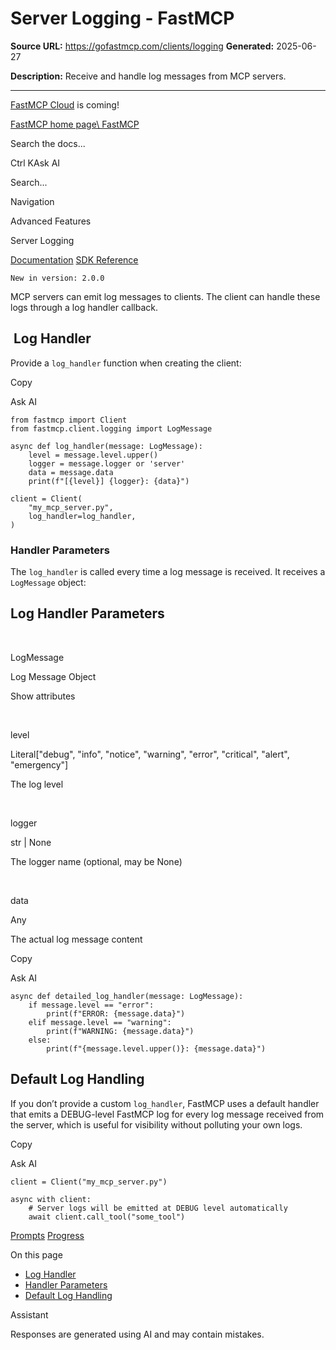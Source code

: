 # Server Logging - FastMCP

**Source URL:** https://gofastmcp.com/clients/logging
**Generated:** 2025-06-27

**Description:** Receive and handle log messages from MCP servers.

---

[FastMCP Cloud](https://fastmcp.link/x0Kyhy2) is coming!

[FastMCP home page\\
FastMCP](https://gofastmcp.com/)

Search the docs...

Ctrl KAsk AI

Search...

Navigation

Advanced Features

Server Logging

[Documentation](https://gofastmcp.com/getting-started/welcome) [SDK Reference](https://gofastmcp.com/python-sdk/fastmcp-exceptions)

`New in version: 2.0.0`

MCP servers can emit log messages to clients. The client can handle these logs through a log handler callback.

## [​](https://gofastmcp.com/clients/logging\#log-handler)  Log Handler

Provide a `log_handler` function when creating the client:

Copy

Ask AI

```
from fastmcp import Client
from fastmcp.client.logging import LogMessage

async def log_handler(message: LogMessage):
    level = message.level.upper()
    logger = message.logger or 'server'
    data = message.data
    print(f"[{level}] {logger}: {data}")

client = Client(
    "my_mcp_server.py",
    log_handler=log_handler,
)

```

### [​](https://gofastmcp.com/clients/logging\#handler-parameters)  Handler Parameters

The `log_handler` is called every time a log message is received. It receives a `LogMessage` object:

## Log Handler Parameters

[​](https://gofastmcp.com/clients/logging#param-log-message)

LogMessage

Log Message Object

Show attributes

[​](https://gofastmcp.com/clients/logging#param-level)

level

Literal\["debug", "info", "notice", "warning", "error", "critical", "alert", "emergency"\]

The log level

[​](https://gofastmcp.com/clients/logging#param-logger)

logger

str \| None

The logger name (optional, may be None)

[​](https://gofastmcp.com/clients/logging#param-data)

data

Any

The actual log message content

Copy

Ask AI

```
async def detailed_log_handler(message: LogMessage):
    if message.level == "error":
        print(f"ERROR: {message.data}")
    elif message.level == "warning":
        print(f"WARNING: {message.data}")
    else:
        print(f"{message.level.upper()}: {message.data}")

```

## [​](https://gofastmcp.com/clients/logging\#default-log-handling)  Default Log Handling

If you don’t provide a custom `log_handler`, FastMCP uses a default handler that emits a DEBUG-level FastMCP log for every log message received from the server, which is useful for visibility without polluting your own logs.

Copy

Ask AI

```
client = Client("my_mcp_server.py")

async with client:
    # Server logs will be emitted at DEBUG level automatically
    await client.call_tool("some_tool")

```

[Prompts](https://gofastmcp.com/clients/prompts) [Progress](https://gofastmcp.com/clients/progress)

On this page

- [Log Handler](https://gofastmcp.com/clients/logging#log-handler)
- [Handler Parameters](https://gofastmcp.com/clients/logging#handler-parameters)
- [Default Log Handling](https://gofastmcp.com/clients/logging#default-log-handling)

Assistant

Responses are generated using AI and may contain mistakes.